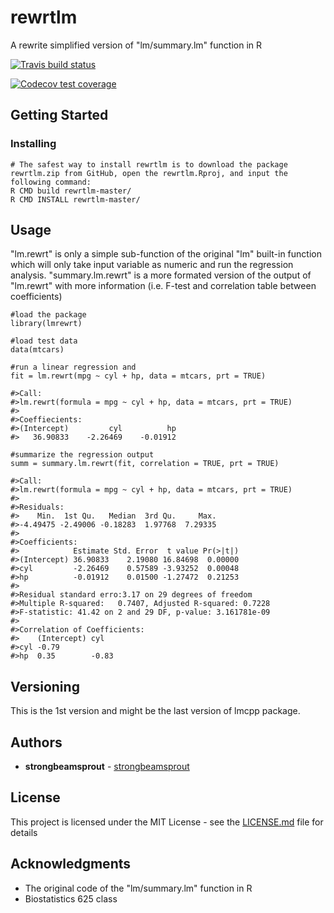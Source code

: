 # rewrtlm
A rewrite simplified version of "lm/summary.lm" function in R  
  <!-- badges: start -->
  [![Travis build status](https://travis-ci.org/strongbeamsprout/rewrtlm.svg?branch=master)](https://travis-ci.org/strongbeamsprout/rewrtlm)
  <!-- badges: end -->
  <!-- badges: start -->
  [![Codecov test coverage](https://codecov.io/gh/strongbeamsprout/rewrtlm/branch/master/graph/badge.svg)](https://codecov.io/gh/strongbeamsprout/rewrtlm?branch=master)
  <!-- badges: end -->
  
## Getting Started

### Installing

```
# The safest way to install rewrtlm is to download the package rewrtlm.zip from GitHub, open the rewrtlm.Rproj, and input the following command:
R CMD build rewrtlm-master/
R CMD INSTALL rewrtlm-master/
```

## Usage
"lm.rewrt" is only a simple sub-function of the original "lm" built-in function which will only take input variable as numeric and run the regression analysis. "summary.lm.rewrt" is a more formated version of the output of "lm.rewrt" with more information (i.e. F-test and correlation table between coefficients) 
```
#load the package
library(lmrewrt)

#load test data
data(mtcars)

#run a linear regression and 
fit = lm.rewrt(mpg ~ cyl + hp, data = mtcars, prt = TRUE)

#>Call:
#>lm.rewrt(formula = mpg ~ cyl + hp, data = mtcars, prt = TRUE)
#>
#>Coeffiecients:
#>(Intercept)         cyl          hp 
#>   36.90833    -2.26469    -0.01912 

#summarize the regression output
summ = summary.lm.rewrt(fit, correlation = TRUE, prt = TRUE)

#>Call:
#>lm.rewrt(formula = mpg ~ cyl + hp, data = mtcars, prt = TRUE)
#>
#>Residuals:
#>    Min.  1st Qu.   Median  3rd Qu.     Max. 
#>-4.49475 -2.49006 -0.18283  1.97768  7.29335 
#>
#>Coefficients:
#>            Estimate Std. Error  t value Pr(>|t|)
#>(Intercept) 36.90833    2.19080 16.84698  0.00000
#>cyl         -2.26469    0.57589 -3.93252  0.00048
#>hp          -0.01912    0.01500 -1.27472  0.21253
#>
#>Residual standard erro:3.17 on 29 degrees of freedom
#>Multiple R-squared:	0.7407,	Adjusted R-squared:	0.7228
#>F-statistic: 41.42 on 2 and 29 DF, p-value: 3.161781e-09
#>
#>Correlation of Coefficients:
#>    (Intercept) cyl  
#>cyl -0.79            
#>hp  0.35        -0.83
```

## Versioning

This is the 1st version and might be the last version of lmcpp package.

## Authors

* **strongbeamsprout** - [strongbeamsprout](https://github.com/strongbeamsprout)

## License

This project is licensed under the MIT License - see the [LICENSE.md](LICENSE.md) file for details

## Acknowledgments

* The original code of the "lm/summary.lm" function in R
* Biostatistics 625 class
